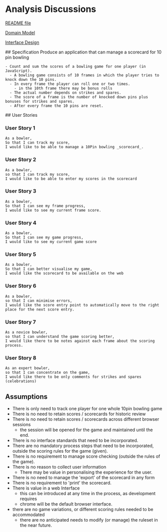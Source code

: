 # Analysis Discussions

[README file](../README.md)

[Domain Model](./domain_model.md)

[Interface Design](./interface.md)

## Specification
Produce an application that can manage a scorecard for 10 pin bowling
```
- Count and sum the scores of a bowling game for one player (in JavaScript).
  - A bowling game consists of 10 frames in which the player tries to knock down the 10 pins.
  - In every frame the player can roll one or two times.
    - in the 10th frame there may be bonus rolls
  - The actual number depends on strikes and spares.
  - The score of a frame is the number of knocked down pins plus bonuses for strikes and spares.
  - After every frame the 10 pins are reset.
```

## User Stories
### User Story 1
```
As a bowler,
So that I can track my score,
I would like to be able to manage a 10Pin bowling _scorecard_.
```

### User Story 2
```
As a bowler,
so that I can track my score,
I would like to be able to enter my scores in the scorecard
```

### User Story 3
```
As a bowler,
So that I can see my frame progress,
I would like to see my current frame score.
```

### User Story 4
```
As a bowler,
So that I can see my game progress,
I would like to see my current game score
```

### User Story 5
```
As a bowler,
So that I can better visualise my game,
I would like the scorecard to be available on the web
```

### User Story 6
```
As a bowler,
so that I can minimise errors,
I would like the score entry point to automatically move to the right place for the next score entry.
```

### User Story 7
```
As a novice bowler,
so that I can understand the game scoring better,
I would like there to be notes against each frame about the scoring process.
```

### User Story 8
```
As an expert bowler,
so that I can concentrate on the game,
I would like there to be only comments for strikes and spares (celebrations)
```

## Assumptions
- There is only need to track one player for one whole 10pin bowling game
- There is no need to retain scores / scorecards for historic review
- There is no need to retain scores / scorecards across different browser sessions
  - the session will be opened for the game and maintained until the end.
- There is no interface standards that need to be incorporated.
- There are no mandatory process steps that need to be incorporated, outside the scoring rules for the game (given).
- There is no requirement to manage score checking (outside the rules of the game).
- There is no reason to collect user information
  - There may be value in personalising the experience for the user.
- There is no need to manage the 'export' of the scorecard in any form
- There is no requirement to 'print' the scorecard.
- There is value in a web Interface
  - this can be introduced at any time in the process, as development requires
  - chrome will be the default browser interface.
- there are no game variations, or different scoring rules needed to be accommodated
  - there are no anticipated needs to modify (or manage) the ruleset in the near future.
